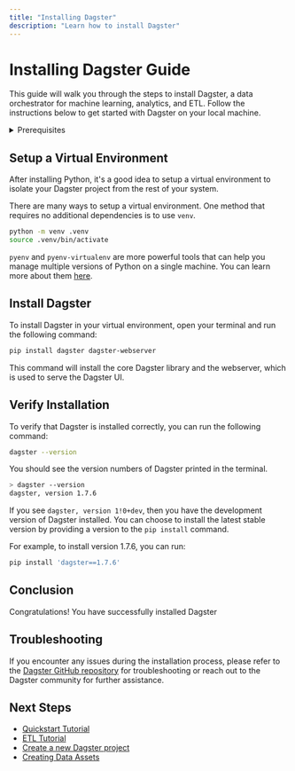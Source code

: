 ```yaml
---
title: "Installing Dagster"
description: "Learn how to install Dagster"
---
```


# Installing Dagster Guide

This guide will walk you through the steps to install Dagster, a data orchestrator for machine learning, analytics, and ETL. Follow the instructions below to get started with Dagster on your local machine.

<details>
  <summary>Prerequisites</summary>

Before you begin, ensure you have the following prerequisites installed on your system:

- Python 3.7 or higher, Python 3.11 is recommended
- pip (Python package installer)

</details>

## Setup a Virtual Environment

After installing Python, it's a good idea to setup a virtual environment to isolate your Dagster project from the rest of your system.

There are many ways to setup a virtual environment. One method that requires no
additional dependencies is to use `venv`.

```bash
python -m venv .venv
source .venv/bin/activate
```

`pyenv` and `pyenv-virtualenv` are more powerful tools that can help you manage multiple versions of Python on a single machine. You can learn more about them [here](https://github.com/pyenv/pyenv).

## Install Dagster

To install Dagster in your virtual environment, open your terminal and run the following command:

```bash
pip install dagster dagster-webserver
```

This command will install the core Dagster library and the webserver, which is used to serve the Dagster UI.

## Verify Installation

To verify that Dagster is installed correctly, you can run the following command:

```bash
dagster --version
```

You should see the version numbers of Dagster printed in the terminal.

```bash
> dagster --version
dagster, version 1.7.6
```

If you see `dagster, version 1!0+dev`, then you have the development version of Dagster
installed. You can choose to install the latest stable version by providing a version
to the `pip install` command.

For example, to install version 1.7.6, you can run:

```bash
pip install 'dagster==1.7.6'
```

## Conclusion

Congratulations! You have successfully installed Dagster

## Troubleshooting

If you encounter any issues during the installation process, please refer to the [Dagster GitHub repository](https://github.com/dagster-io/dagster) for troubleshooting or reach out to the Dagster community for further assistance.

## Next Steps

- [Quickstart Tutorial](/tutorial/quick-start)
- [ETL Tutorial](/tutorial/tutorial-etl)
- [Create a new Dagster project](/tutorial/create-new-project)
- [Creating Data Assets](/guides/data-modeling/creating-data-assets)
